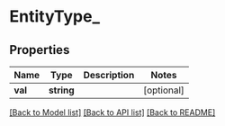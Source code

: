 # EntityType_

## Properties
Name | Type | Description | Notes
------------ | ------------- | ------------- | -------------
**val** | **string** |  | [optional] 

[[Back to Model list]](../README.md#documentation-for-models) [[Back to API list]](../README.md#documentation-for-api-endpoints) [[Back to README]](../README.md)


